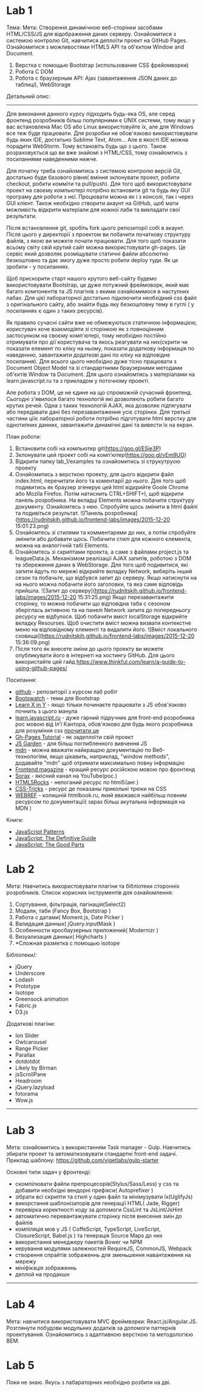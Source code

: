 
<!---
# Lab 0
  Мета: Налаштування оточування для виконнання лабораторних робіт. 
  Опис: Для данного лабораторного циклу необхідно встановити Git, NodeJS, NPM 
-->

# Lab 1

Тема: 
Мета: Створення динамічною веб-сторінки засобами HTML/CSS/JS для відображення даних серверу. Ознайомитися з системою контролю Git, навчитися деплоїти проект на GitHub Pages. Ознайомитися з можливостями HTML5 API та об'єктом Window and Document.

1. Верстка с помощью Bootstrap (использование CSS фрейомворки)
2. Робота С DOM
3. Робота с браузерным API: Ajax (завантаження JSON даних до таблиці), WebStorage

Детальний опис:
***
Для виконання данного курсу підходить будь-яка OS, але серед фронтенд розробників більш популярними є UNIX системи, тому якщо у вас встановлена Mac OS або Linux використовуйте їх, але для Windows все теж буде працювати. Для розробки не обов'язково використовувати будь яких IDE, достатьно Sublime Text, Atom... Але в якості IDE можна порадити WebStorm. Тому встановіть будь що з цього. Також розраховується що ви вже знайомі з HTML/CSS, тому ознайомтись з посиланнями наведенними нижче.

Для початку треба ознайомитись з системою контролю версій Git, достатьно буде базового рівня( вміння зклонувати проект, робити checkout, робити комміти та pull/push). Для того щоб використовувати проект на своєму компьютері потрібно встановити git та будь яку GUI програму для роботи з нєї. Процювати можна як і з консолі, так і через GUI клієнт. Також необхідно створити акаунт на GitHub, щоб мати можливість відкрити матеріали для кожної лаби та викладати свої результати.

Після встановлення git, зробіть fork цього репозиторії собі в акаунт. Після цього у директорії з проектом ви побачити початкову структуру файлів, з якою ви можете почати працювати. Для того щоб показати всьому світу свій крутий сайт можна використовувати gh-pages. Це сервіс який дозволяє розміщувати статичні файли абсолютно безкоштовно та дає змогу дуже просто робити deploy туди. Як це зробити - у посиланнях.

Щоб прискорити старт нашого крутого веб-сайту будемо використовувати Bootstrap, це дуже потужний фреймоворк, який має багато компонентів та JS плагінів з якими ознайомимося в наступних лабах. Для цієї лабораторної достатьно підключити необхідний css файл з оригінального сайту, або знайти будь яку безкоштовну тему в гуглі ( у посиланнях є один з таких ресурсів). 

Як правило сучасні сайти вже не обмежуються статичною інформацією, користувач хоче взаємодіяти зі сторінкою як з повноцінним застосунком на своєму комп'ютері, тому необхідно постійно отримувати про дії користувача та якось реагувати на них(скрити чи показати елемент по кліку на ньому, показати додаткову інформація по наведенню, завантажити додаткові дані по кліку на відповідне посилання). Для всього цього необхідно дуже тісно працювати з Document Object Model та зі стандартними браузерними методами об'єктів Window та Document. Для цього ознайомтись з матеріалами на learn.javascript.ru та з прикладом у поточному проекті.

Але робота з DOM, це не єдине на що спроможній сучасний фронтенд. Сьогодні з'явилося багато технологій які дозволяють робити багато крутих речей. Одна з таких технологій AJAX, яка дозволяє підтягувати або передавати дані без перезавантаження усіє сторінки. Для третьої частини ціїє лабораторної роботи потрібно підготувати html верстку для однотипних данних, завантажити динамічні дані та вивести їх на екран.

План роботи: 

1. Встановити собі на компьютер git(https://goo.gl/ESje3P)
2. Зклонувати цей проект собі на комп’ютер(https://goo.gl/vEm9UO)
3. Відкрити папку lab_1/examples та ознайомитись зі струкутруою проекту
4. Ознайомитись з версткою проекту, для цього відкрити файл index.html, перечитати його та коментарії до нього. Для того щоб подивитись як браузер згенерує цей html відкрийте Goole Chrome або Mozila Firefox. Потім натиснить CTRL+SHIFT+I, щоб відкрити панель розробника. На вкладці Elements можна побачити структуру документу. Ознайомтесь з нею. Спробуйте щось змінити в html файлі та подивіться результат. 
![Панель розробника](https://rudnitskih.github.io/frontend-labs/images/2015-12-20 15:01:23.png)
5. Ознайомтесь зі стилями та комментарями до них, а потім спробуйте змінити або добавати щось. Побачити стилі для кожного єлемента, можна на аналогічній табі Elements.
6. Ознайомтесь зі скриптами проекта, а саме з файлами project.js та leagueData.js. Механізмом реалізації AJAX запитів, роботою з DOM та збереження даних в WebStorage. Для того щоб подивитися, які запити йдуть по мережі відкрийте вкладку Network, виберіть інший сезон та побачьте, що відбувся запит до серверу. Якщо натиснути на на нього можна побачити його заголовки, та яка саме відповідь прийшла.
![Запит до серверу](https://rudnitskih.github.io/frontend-labs/images/2015-12-20 15:31:25.png)
Якщо перезавантажити сторінку, то можна побачити що відповідна таба с сезоном зберіглась активною та на панелі Network запита до попередньогу ресурсу не відбулося. Щоб побачити вміст localStorage відкрийте вкладку Resourses. Щоб очистити вміст можна визвати контекстне меню на відповідному єлементі та видалити його. 
![Вміст локального сховища](https://rudnitskih.github.io/frontend-labs/images/2015-12-20 15:36:09.png)
7. Після того як внесете зміни до цього проекту ви можете опубликувати його в інтернеті на хостингу GitHub. Для цього використайте цей гайд https://www.thinkful.com/learn/a-guide-to-using-github-pages/

Посилання: 
* [github](//github.com) - репозиторії з курсом лаб робіт
* [Bootswatch](https://bootswatch.com/) - теми для Bootstrap
* [Learn X in Y](http://learnxinyminutes.com/docs/ru-ru/javascript-ru/) - якщо тільки починаєте працювати з JS обов'язково почнить з цього манула
* [learn.javascript.ru](//learn.javascript.ru) - дуже гарний підручник для front-end розробника рос мовою від Іл'ї Кантора, обов'язково для будь якого розробника для розуміння css [прочитати це](http://learn.javascript.ru/css-for-js)
* [Gh-Pages Tutorial](https://www.thinkful.com/learn/a-guide-to-using-github-pages/) - як задеплоїти свій проект
* [JS Garden](//bonsaiden.github.io/JavaScript-Garden/ru/) - для більш поглибленного вивчення JS
* [mdn](//developer.mozilla.org/ru/) - можна вважати найкращою документацію по Веб-технологіям, якщо цікавить, наприклад, "window methods", додавайте "mdn" щоб отримати максимально повну інформацію
* [Frontend magazine](//frontender.info/) - кращий ресурс російскою мовою про фронтенд 
* [Sorax](//www.youtube.com/user/ArtSorax) - якісний канал на YouTube(рос.)
* [HTML5Rocks](http://www.html5rocks.com) - непоганий ресурс по html5(анг.)
* [CSS-Tricks](https://css-tricks.com/) - ресурс де показаны прикольні трюки на CSS
* [WEBREF](//webref.ru) - колишній htmlbook.ru, який вважався найбільш повним ресурсом по документації( зараз більш акутальна інформація на MDN )

Книги: 
* [JavaScript Patterns](http://www.amazon.com/JavaScript-Patterns-Stoyan-Stefanov/dp/0596806752/)
* [JavaScript: The Definitive Guide](http://www.amazon.com/JavaScript-Definitive-Guide-Activate-Guides/dp/0596805527)
* [JavaScript: The Good Parts](http://www.amazon.com/JavaScript-Good-Parts-Douglas-Crockford/dp/0596517742/)

# Lab 2

Мета: Навчитись використовувати плагіни та бібліотеки сторонніх розробників.
Список корисних інструментів для ознайомлення: 

1. Сортування, фільтрація, пагінація(Select2)
2. Модали, таби (Fancy Box, Bootstrap )
3. Работа с датами( Moment.js, Date Picker )
4. Валидация данных( jQuery.inputMask )
5. Особенности кросбаузерных приложений( Modernizr )
6. Визуализация  данных( Highcharts )
7. *Сложная разметка с помощью isotope

Бібліотеки/:
* jQuery
* Underscore
* Lodash
* Prototype
* Isotope
* Greensock animation
* Fabric.js
* D3.js

Додаткові плагіни: 
* Ion Slider 
* Owlcarousel
* Range Picker
* Parallax
* dotdotdot
* Likely by Birman
* jsScrollPane
* Headroom
* jQuery.lazyload
* fotorama
* Wow.js 


***
# Lab 3

Мета: ознайомитись з використанням Task manager - Gulp. Навчитись збирати проект та автоматизовувати стандартні front-end задачі. Приклад шаблону: https://github.com/vigetlabs/gulp-starter

Основні типи задач у фронтенді:
- скомпілювати файли препроцесорів(Stylus/Sass/Less) у css та добавити необхідні вендорні префікси( Autoprefixer )
- зібрати всі скрипти та стилі у один файл та мінімузувати їх(UglifyJs)
- викорстання шаблонізаторів для генерації HTML( Jade, Rigger)
- перевірка коректності коду за допомоги CssLint та JsLint/JsHint
- автоматично перевантажувати сторінку після внесення змін до файлів
- компіляція мов у JS ( CoffeScript, TypeScript, LiveScript, ClosureScript, Babel.js ) та генерація Source Maps до них
- використання менеджеру пакетів Bower чи NPM
- керування модулями залежностей RequireJS, CommonJS, Webpack
- створення спрайтів зображеннь для зменьшення навантаження на мережу
- мініфікація зображеннь
- деплой на продакшн

***
# Lab 4
Мета: навчитися використовувати MVC фреймворки: React.js/Angular.JS. Розглянути побудови модульних додатків за допомоги паттернів проектування. Ознайомитись з адаптивною версткою та методологією BEM.

# Lab 5
Поки не знаю. Якусь з лабараторних необхідно розбити на дві. 
